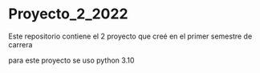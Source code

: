 # Proyecto_2_2022
Este repositorio contiene el 2 proyecto que creé en el primer semestre de carrera

para este proyecto se uso python 3.10


